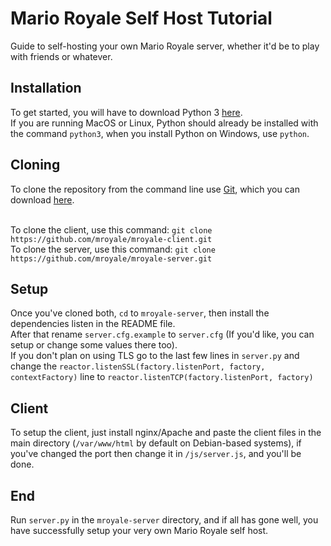 # Mario Royale Self Host Tutorial
Guide to self-hosting your own Mario Royale server, whether it'd be to play with friends or whatever.

## Installation
To get started, you will have to download Python 3 [here](https://www.python.org/downloads/).<br>
If you are running MacOS or Linux, Python should already be installed with the command `python3`, when you install Python on Windows, use `python`.

## Cloning
To clone the repository from the command line use [Git](https://git-scm.com/), which you can download [here](https://git-scm.com/downloads).<br><br>

To clone the client, use this command: `git clone https://github.com/mroyale/mroyale-client.git`<br>
To clone the server, use this command: `git clone https://github.com/mroyale/mroyale-server.git`

## Setup
Once you've cloned both, `cd` to `mroyale-server`, then install the dependencies listen in the README file.<br>
After that rename `server.cfg.example` to `server.cfg` (If you'd like, you can setup or change some values there too).<br>
If you don't plan on using TLS go to the last few lines in `server.py` and change the `reactor.listenSSL(factory.listenPort, factory, contextFactory)` line to `reactor.listenTCP(factory.listenPort, factory)`

## Client
To setup the client, just install nginx/Apache and paste the client files in the main directory (`/var/www/html` by default on Debian-based systems), if you've changed the port then change it in `/js/server.js`, and you'll be done.

## End
Run `server.py` in the `mroyale-server` directory, and if all has gone well, you have successfully setup your very own Mario Royale self host.
